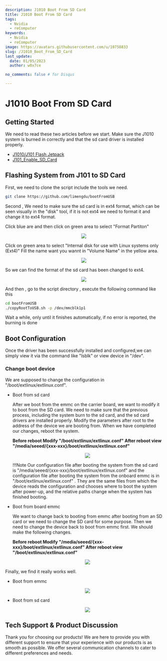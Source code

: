 ```yaml
---
description: J1010 Boot From SD Card
title: J1010 Boot From SD Card
tags:
  - Nvidia
  - reComputer
keywords:
  - Nvidia
  - reComputer
image: https://avatars.githubusercontent.com/u/10758833
slug: /J1010_Boot_From_SD_Card
last_update:
  date: 01/05/2023
  author: w0x7ce

no_comments: false # for Disqus

---
```


# J1010 Boot From SD Card

## Getting Started

We need to read these two articles before we start. Make sure the J1010 system is burned in correctly and that the sd card driver is installed properly.

- [J1010/J101 Flash Jetpack](https://wiki.seeedstudio.com/reComputer_J1010_J101_Flash_Jetpack/)
- [J101_Enable_SD_Card](https://wiki.seeedstudio.com/J101_Enable_SD_Card/)

## Flashing System from J101 to SD Card

First, we need to clone the script include the tools we need.

```bash
git clone https://github.com/limengdu/bootFromUSB
```

Second , We need to make sure the sd card is in ext4 format, which can be seen visually in the "disk" tool, if it is not ext4 we need to format it and change it to ext4 format.

Click blue are and then click on green area to select "Format Partiton"

<div align="center"><img width="{800}" src="https://files.seeedstudio.com/wiki/Boot_NVIDIA_System_from_SD_card_for_Jetson101/disk_fix_1.jpg" /></div>


Click on green area to select "Internal disk for use with Linux systems only (Ext4)"
Fill the name want you wannt in "Volume Name" in the yellow area.

<div align="center"><img width={800} src="https://files.seeedstudio.com/wiki/Boot_NVIDIA_System_from_SD_card_for_Jetson101/disk_fix_2.jpg" /></div>

So we can find the format of the sd card has been changed to ext4.

<div align="center"><img width={800} src="https://files.seeedstudio.com/wiki/Boot_NVIDIA_System_from_SD_card_for_Jetson101/disk_view_1.png" /></div>


And then , go to the script directory , execute the following command like this

```bash
cd bootFromUSB
./copyRootToUSB.sh -p /dev/mmcblk1p1
```

Wait a while, only until it finishes automatically, if no error is reported, the burning is done

## Boot Configuration

Once the driver has been successfully installed and configured,we can simply view it via the command like "lsblk" or view device in "/dev".

### Change boot device

We are supposed to change the configuration in "/boot/extlinux/extlinux.conf".

- Boot from sd card

    After we boot from the emmc on the carrier board, we want to modify it to boot from the SD card. We need to make sure that the previous process, including the system burn to the sd card, and the sd card drivers are installed properly. Modify the parameters after root to the address of the device we are booting from. When we have completed our changes, reboot the system.

    **Before reboot Modify "/boot/extlinux/extlinux.conf" After reboot view "/media/seeed/{xxx-xxx}/boot/extlinux/extlinux.conf"**

    <div align="center"><img width={800} src="https://files.seeedstudio.com/wiki/Boot_NVIDIA_System_from_SD_card_for_Jetson101/config_3.png" /></div>


    !!!Note
        Our configuration file after booting the system from the sd card is "/media/seeed/{xxx-xxx}/boot/extlinux/extlinux.conf" and the configuration file after booting the system from the onboard emmc is in "/boot/extlinux/extlinux.conf" . They are the same files from which the device reads the configuration and chooses where to boot the system after power-up, and the relative paths change when the system has finished booting.

- Boot from board emmc

    We want to change back to booting from emmc after booting from an SD card or we need to change the SD card for some purpose. Then we need to change the device back to boot from emmc first. We should make the following changes.

    **Before reboot Modify "/media/seeed/{xxx-xxx}/boot/extlinux/extlinux.conf" After reboot view "/boot/extlinux/extlinux.conf"**

    <div align="center"><img width={800} src="https://files.seeedstudio.com/wiki/Boot_NVIDIA_System_from_SD_card_for_Jetson101/config_4.png" /></div>


Finally, we find it really works well.

- Boot from emmc

    <div align="center"><img width={800} src="https://files.seeedstudio.com/wiki/Boot_NVIDIA_System_from_SD_card_for_Jetson101/lsblk_emmc.png" /></div>

- Boot from sd card

    <div align="center"><img width={800} src="https://files.seeedstudio.com/wiki/Boot_NVIDIA_System_from_SD_card_for_Jetson101/lsblk_sd.png" /></div>


## Tech Support & Product Discussion

Thank you for choosing our products! We are here to provide you with different support to ensure that your experience with our products is as smooth as possible. We offer several communication channels to cater to different preferences and needs.

<div class="button_tech_support_container">
<a href="https://forum.seeedstudio.com/" class="button_forum"></a> 
<a href="https://www.seeedstudio.com/contacts" class="button_email"></a>
</div>

<div class="button_tech_support_container">
<a href="https://discord.gg/eWkprNDMU7" class="button_discord"></a> 
<a href="https://github.com/Seeed-Studio/wiki-documents/discussions/69" class="button_discussion"></a>
</div>
